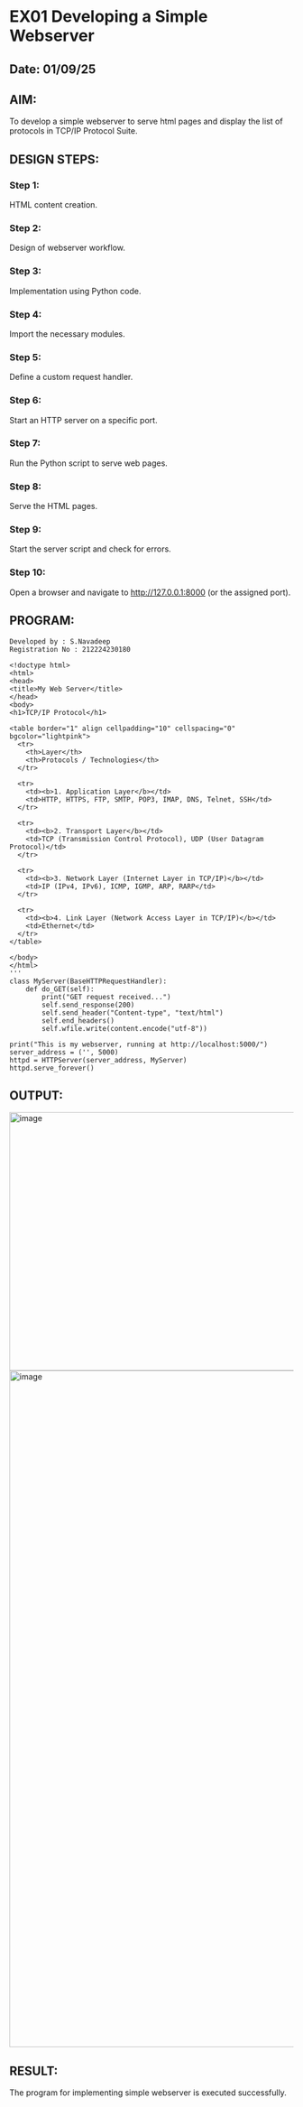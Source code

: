 # EX01 Developing a Simple Webserver
## Date: 01/09/25

## AIM:
To develop a simple webserver to serve html pages and display the list of protocols in TCP/IP Protocol Suite.

## DESIGN STEPS:
### Step 1: 
HTML content creation.

### Step 2:
Design of webserver workflow.

### Step 3:
Implementation using Python code.

### Step 4:
Import the necessary modules.

### Step 5:
Define a custom request handler.

### Step 6:
Start an HTTP server on a specific port.

### Step 7:
Run the Python script to serve web pages.

### Step 8:
Serve the HTML pages.

### Step 9:
Start the server script and check for errors.

### Step 10:
Open a browser and navigate to http://127.0.0.1:8000 (or the assigned port).

## PROGRAM:
```
Developed by : S.Navadeep
Registration No : 212224230180
```
```
<!doctype html>
<html>
<head>
<title>My Web Server</title>
</head>
<body>
<h1>TCP/IP Protocol</h1>

<table border="1" align cellpadding="10" cellspacing="0" bgcolor="lightpink">
  <tr>
    <th>Layer</th>
    <th>Protocols / Technologies</th>
  </tr>

  <tr>
    <td><b>1. Application Layer</b></td>
    <td>HTTP, HTTPS, FTP, SMTP, POP3, IMAP, DNS, Telnet, SSH</td>
  </tr>

  <tr>
    <td><b>2. Transport Layer</b></td>
    <td>TCP (Transmission Control Protocol), UDP (User Datagram Protocol)</td>
  </tr>

  <tr>
    <td><b>3. Network Layer (Internet Layer in TCP/IP)</b></td>
    <td>IP (IPv4, IPv6), ICMP, IGMP, ARP, RARP</td>
  </tr>

  <tr>
    <td><b>4. Link Layer (Network Access Layer in TCP/IP)</b></td>
    <td>Ethernet</td>
  </tr>
</table>

</body>
</html>
'''
class MyServer(BaseHTTPRequestHandler):
    def do_GET(self):
        print("GET request received...")
        self.send_response(200)
        self.send_header("Content-type", "text/html")
        self.end_headers()
        self.wfile.write(content.encode("utf-8"))

print("This is my webserver, running at http://localhost:5000/")
server_address = ('', 5000)
httpd = HTTPServer(server_address, MyServer)
httpd.serve_forever()
```


## OUTPUT:

<img width="1912" height="458" alt="image" src="https://github.com/user-attachments/assets/4707282e-e568-45fa-99a3-9ee7e12cd547" />

<img width="1919" height="1199" alt="image" src="https://github.com/user-attachments/assets/6422447b-55f8-4295-842c-ec546ebeb1c2" />




## RESULT:
The program for implementing simple webserver is executed successfully.
